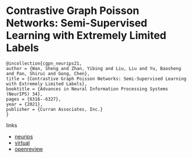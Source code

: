 # Contrastive Graph Poisson Networks: Semi-Supervised Learning with Extremely Limited Labels

```
@incollection{cgpn_neurips21,
author = {Wan, Sheng and Zhan, Yibing and Liu, Liu and Yu, Baosheng and Pan, Shirui and Gong, Chen},
title = {Contrastive Graph Poisson Networks: Semi-Supervised Learning with Extremely Limited Labels},
booktitle = {Advances in Neural Information Processing Systems (NeurIPS) 34},
pages = {6316--6327},
year = {2021},
publisher = {Curran Associates, Inc.}
}
```

links
- [neurips](https://papers.nips.cc//paper/2021/hash/31c0b36aef265d9221af80872ceb62f9-Abstract.html)
- [virtual](https://neurips.cc/virtual/2021/poster/27443)
- [openreview](https://openreview.net/forum?id=ek0RuhPoGiD)
